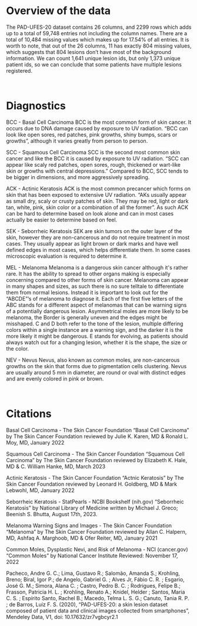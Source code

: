 # **Overview of the data**

The PAD-UFES-20 dataset contains 26 columns, and 2299 rows which adds up to a total of 59,748 entries not including the column names. There are a total of 10,484 missing values which makes up for 17.54% of all entries. It is worth to note, that out of the 26 columns, 11 has exactly 804 missing values, which suggests that 804 lesions don’t have most of the background information. We can count 1,641 unique lesion ids, but only 1,373 unique patient ids, so we can conclude that some patients have multiple lesions registered.
<p>&nbsp;</p>

# **Diagnostics**

BCC - Basal Cell Carcinoma 
BCC is the most common form of skin cancer. It occurs due to DNA damage caused by exposure to UV radiation. “BCC can look like open sores, red patches, pink growths, shiny bumps, scars or growths”, although it varies greatly from person to person.

SCC - Squamous Cell Carcinoma
SCC is the second most common skin cancer and like the BCC it is caused by exposure to UV radiation. “SCC can appear like scaly red patches, open sores, rough, thickened or wart-like skin or growths with central depressions.” Compared to BCC, SCC tends to be bigger in dimensions, and more aggressively spreading.

ACK - Actinic Keratosis
ACK is the most common precancer which forms on skin that has been exposed to extensive UV radiation. “AKs usually appear as small dry, scaly or crusty patches of skin. They may be red, light or dark tan, white, pink, skin color or a combination of all the former”. As such ACK can be hard to determine based on look alone and can in most cases actually be easier to determine based on feel.

SEK - Seborrheic Keratosis
SEK are skin tumors on the outer layer of the skin, however they are non-cancerous and do not require treatment in most cases. They usually appear as light brown or dark marks and have well defined edges in most cases, which helps differentiate them. In some cases microscopic evaluation is required to determine it.

MEL - Melanoma
Melanoma is a dangerous skin cancer although it's rather rare. It has the ability to spread to other organs making is especially concerning compared to other forms of skin cancer. Melanoma can appear in many shapes and sizes, as such there is no sure telltale to differentiate them from normal lesions. Instead it is important to look out for the “ABCDE”’s of melanoma to diagnose it. 
Each of the first five letters of the ABC stands for a different aspect of melanomas that can be warning signs of a potentially dangerous lesion. Asymmetrical moles are more likely to be melanoma, the Border is generally uneven and the edges might be misshaped. C and D both refer to the tone of the lesion, multiple differing colors within a single instance are a warning sign, and the darker it is the more likely it might be dangerous. E stands for evolving, as patients should always watch out for a changing lesion, whether it is the shape, the size or the color.

NEV - Nevus
Nevus, also known as common moles, are non-cancerous growths on the skin that forms due to pigmentation cells clustering. Nevus are usually around 5 mm in diameter, are round or oval with distinct edges and are evenly colored in pink or brown.
<p>&nbsp;</p>

# **Citations**

Basal Cell Carcinoma - The Skin Cancer Foundation
“Basal Cell Carcinoma” by The Skin Cancer Foundation reviewed by Julie K. Karen, MD & Ronald L. Moy, MD, January 2022

Squamous Cell Carcinoma - The Skin Cancer Foundation
“Squamous Cell Carcinoma” by The Skin Cancer Foundation reviewed by Elizabeth K. Hale, MD & C. William Hanke, MD, March 2023

Actinic Keratosis - The Skin Cancer Foundation
“Actnic Keratosis” by The Skin Cancer Foundation reviewed by Leonard H. Goldberg, MD & Mark Lebwohl, MD, January 2022

Seborrheic Keratosis - StatPearls - NCBI Bookshelf (nih.gov)
“Seborrheic Keratosis” by National Library of Medicine written by Michael J. Greco; Beenish S. Bhutta, August 17th, 2023.

Melanoma Warning Signs and Images - The Skin Cancer Foundation
“Melanoma” by The Skin Cancer Foundation reviewed by Allan C. Halpern, MD, Ashfaq A. Marghoob, MD & Ofer Reiter, MD, January 2021

Common Moles, Dysplastic Nevi, and Risk of Melanoma - NCI (cancer.gov)
“Common Moles”  by National Cancer Institute Reviewed: November 17, 2022

Pacheco, Andre G. C.; Lima, Gustavo R.; Salomão, Amanda S.; Krohling, Breno; Biral, Igor P.; de Angelo, Gabriel G. ; Alves Jr, Fábio  C. R. ; Esgario, José G. M.; Simora, Alana C. ; Castro, Pedro B. C. ; Rodrigues, Felipe B.; Frasson, Patricia H. L. ; Krohling, Renato A.; Knidel, Helder ; Santos, Maria C. S. ; Espírito Santo, Rachel B.; Macedo, Telma L. S. G.; Canuto, Tania R. P. ; de Barros, Luíz F. S. (2020), “PAD-UFES-20: a skin lesion dataset composed of patient data and clinical images collected from smartphones”, Mendeley Data, V1, doi: 10.17632/zr7vgbcyr2.1
